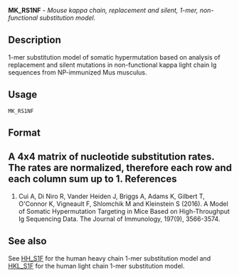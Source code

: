 





**MK_RS1NF** - *Mouse kappa chain, replacement and silent, 1-mer, non-functional substitution model.*

Description
--------------------

1-mer substitution model of somatic hypermutation based on analysis of replacement and
silent mutations in non-functional kappa light chain Ig sequences from NP-immunized Mus
musculus.


Usage
--------------------
```
MK_RS1NF
```


Format
-------------------
A 4x4 matrix of nucleotide substitution rates. The rates are normalized,
therefore each row and each column sum up to 1.
References
-------------------


1. Cui A, Di Niro R, Vander Heiden J, Briggs A, Adams K, Gilbert T, O'Connor K,
Vigneault F, Shlomchik M and Kleinstein S (2016). A Model of Somatic Hypermutation 
Targeting in Mice Based on High-Throughput Ig Sequencing Data. The Journal of 
Immunology, 197(9), 3566-3574.
 




See also
-------------------

See [HH_S1F](HH_S1F.md) for the human heavy chain 1-mer substitution model and 
[HKL_S1F](HKL_S1F.md) for the human light chain 1-mer substitution model.



